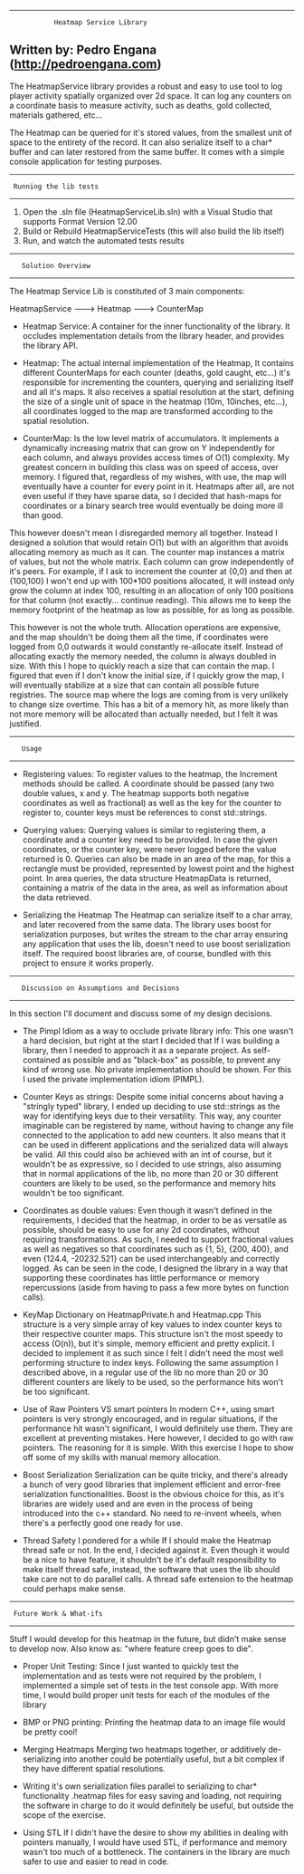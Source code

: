 -------------------------------------------------------
               Heatmap Service Library                 
   Written by: Pedro Engana (http://pedroengana.com)   
-------------------------------------------------------

The HeatmapService library provides a robust and easy to use tool to log player activity spatially organized over 2d space.
It can log any counters on a coordinate basis to measure activity, such as deaths, gold collected, materials gathered, etc...

The Heatmap can be queried for it's stored values, from the smallest unit of space to the entirety of the record.
It can also serialize itself to a char* buffer and can later restored from the same buffer.
It comes with a simple console application for testing purposes.


---------------------------------
     Running the lib tests  
---------------------------------

1. Open the .sln file (HeatmapServiceLib.sln) with a Visual Studio that supports Format Version 12.00
2. Build or Rebuild HeatmapServiceTests (this will also build the lib itself)
3. Run, and watch the automated tests results

-------------------------------
       Solution Overview 
-------------------------------

The Heatmap Service Lib is constituted of 3 main components:

HeatmapService ---> Heatmap ---> CounterMap

- Heatmap Service: A container for the inner functionality of the library. 
It occludes implementation details from the library header, and provides the library API.

- Heatmap: The actual internal implementation of the Heatmap, 
It contains different CounterMaps for each counter (deaths, gold caught, etc...) it's responsible for incrementing the counters, querying and serializing itself and all it's maps. It also receives a spatial resolution at the start, defining the size of a single unit of space in the heatmap (10m, 10inches, etc...), all coordinates logged to the map are transformed according to the spatial resolution.

- CounterMap: Is the low level matrix of accumulators.
It implements a dynamically increasing matrix that can grow on Y independently for each column, and always provides access times of O(1) complexity. My greatest concern in building this class was on speed of access, over memory. I figured that, regardless of my wishes, with use, the map will eventually have a counter for every point in it. Heatmaps after all, are not even useful if they have sparse data, so I decided that hash-maps for coordinates or a binary search tree would eventually be doing more ill than good.

This however doesn't mean I disregarded memory all together. Instead I designed a solution that would retain O(1) but with an algorithm that avoids allocating memory as much as it can.
The counter map instances a matrix of values, but not the whole matrix. Each column can grow independently of it's peers. For example, if I ask to increment the counter at {0,0} and then at {100,100} I won't end up with 100*100 positions allocated, it will instead only grow the column at index 100, resulting in an allocation of only 100 positions for that column (not exactly... continue reading). This allows me to keep the memory footprint of the heatmap as low as possible, for as long as possible.

This however is not the whole truth. Allocation operations are expensive, and the map shouldn't be doing them all the time, if coordinates were logged from 0,0 outwards it would constantly re-allocate itself. Instead of allocating exactly the memory needed, the column is always doubled in size. With this I hope to quickly reach a size that can contain the map. I figured that even if I don't know the initial size, if I quickly grow the map, I will eventually stabilize at a size that can contain all possible future registries. The source map where the logs are coming from is very unlikely to change size overtime. This has a bit of a memory hit, as more likely than not more memory will be allocated than actually needed, but I felt it was justified.


-------------------
       Usage      
-------------------

- Registering values:
To register values to the heatmap, the Increment methods should be called. A coordinate should be passed (any two double values, x and y. The heatmap supports both negative coordinates as well as fractional) as well as the key for the counter to register to, counter keys must be references to const std::strings.

- Querying values:
Querying values is similar to registering them, a coordinate and a counter key need to be provided.
In case the given coordinates, or the counter key, were never logged before the value returned is 0.
Queries can also be made in an area of the map, for this a rectangle must be provided, represented by lowest point and the highest point. In area queries, the data structure HeatmapData is returned, containing a matrix of the data in the area, as well as information about the data retrieved.

- Serializing the Heatmap
The Heatmap can serialize itself to a char array, and later recovered from the same data. The library uses boost for serialization purposes, but writes the stream to the char array ensuring any application that uses the lib, doesn't need to use boost serialization itself. The required boost libraries are, of course, bundled with this project to ensure it works properly.


-----------------------------------------------------
       Discussion on Assumptions and Decisions
-----------------------------------------------------
In this section I'll document and discuss some of my design decisions.

- The Pimpl Idiom as a way to occlude private library info:
This one wasn't a hard decision, but right at the start I decided that If I was building a library, then I needed to approach it as a separate project. As self-contained as possible and as "black-box" as possible, to prevent any kind of wrong use. No private implementation should be shown. For this I used the private implementation idiom (PIMPL).

- Counter Keys as strings: 
Despite some initial concerns about having a "stringly typed" library, I ended up deciding to use std::strings as the way for identifying keys due to their versatility. This way, any counter imaginable can be registered by name, without having to change any file connected to the application to add new counters. It also means that it can be used in different applications and the serialized data will always be valid. All this could also be achieved with an int of course, but it wouldn't be as expressive, so I decided to use strings, also assuming that in normal applications of the lib, no more than 20 or 30 different counters are likely to be used, so the performance and memory hits wouldn't be too significant.

- Coordinates as double values: 
Even though it wasn't defined in the requirements, I decided that the heatmap, in order to be as versatile as possible, should be easy to use for any 2d coordinates, without requiring transformations. As such, I needed to support fractional values as well as negatives so that coordinates such as {1, 5}, {200, 400}, and even {124.4, -20232.521} can be used interchangeably and correctly logged. As can be seen in the code, I designed the library in a way that supporting these coordinates has little performance or memory repercussions (aside from having to pass a few more bytes on function calls).

- KeyMap Dictionary on HeatmapPrivate.h and Heatmap.cpp
This structure is a very simple array of key values to index counter keys to their respective counter maps.
This structure isn't the most speedy to access (O(n)), but it's simple, memory efficient and pretty explicit. I decided to implement it as such since I felt I didn't need the most well performing structure to index keys. Following the same assumption I described above, in a regular use of the lib no more than 20 or 30 different counters are likely to be used, so the performance hits won't be too significant.

- Use of Raw Pointers VS smart pointers
In modern C++, using smart pointers is very strongly encouraged, and in regular situations, if the performance hit wasn't significant, I would definitely use them. They are excellent at preventing mistakes. Here however, I decided to go with raw pointers. The reasoning for it is simple. With this exercise I hope to show off some of my skills with manual memory allocation.

- Boost Serialization
Serialization can be quite tricky, and there's already a bunch of very good libraries that implement efficient and error-free serialization functionalities. Boost is the obvious choice for this, as it's libraries are widely used and are even in the process of being introduced into the c++ standard. No need to re-invent wheels, when there's a perfectly good one ready for use.

- Thread Safety
I pondered for a while If I should make the Heatmap thread safe or not. In the end, I decided against it. Even though it would be a nice to have feature, it shouldn't be it's default responsibility to make itself thread safe, instead, the software that uses the lib should take care not to do parallel calls. A thread safe extension to the heatmap could perhaps make sense.


--------------------------------
     Future Work & What-ifs
--------------------------------
Stuff I would develop for this heatmap in the future, but didn't make sense to develop now.
Also know as: "where feature creep goes to die".

- Proper Unit Testing:
Since I just wanted to quickly test the implementation and as tests were not required by the problem, I implemented a simple set of tests in the test console app.
With more time, I would build proper unit tests for each of the modules of the library

- BMP or PNG printing:
Printing the heatmap data to an image file would be pretty cool!

- Merging Heatmaps
Merging two heatmaps together, or additively de-serializing into another could be potentially useful, but a bit complex if they have different spatial resolutions.

- Writing it's own serialization files parallel to serializing to char* functionality
.heatmap files for easy saving and loading, not requiring the software in charge to do it would definitely be useful, but outside the scope of the exercise.

- Using STL
If I didn't have the desire to show my abilities in dealing with pointers manually, I would have used STL, if performance and memory wasn't too much of a bottleneck. The containers in the library are much safer to use and easier to read in code.
